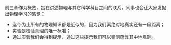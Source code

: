 前三章作为概览，旨在讲述物理与其它科学科目之间的联系，同事也会让大家发掘出物理学习的感觉：
- 迄今为止所有的物理知识都是近似的，因为我们离绝对地真实还有一段距离；
- 实验是检验真理的唯一标准；
- 通过实验我们会得到提示，透过这些提示我们可以猜测蕴含其中地规则。 
